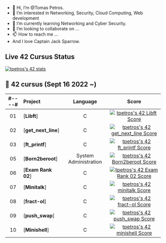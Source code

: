 - 👋 Hi, I’m @Tomas Petros.
- 👀 I’m interested in Networking, Security, Cloud Computing, Web development
- 🌱 I’m currently learning Networking and Cyber Security.
- 💞️ I’m looking to collaborate on ...
- 📫 How to reach me ...
-    And I love Captain Jack Sparrow.

## Live 42 Cursus Status
[![tpetros's 42 stats](https://badge42.vercel.app/api/v2/cllfhmwwv000608ju2o0oxkvi/stats?cursusId=21&coalitionId=154)](https://github.com/JaeSeoKim/badge42)

##  :notebook_with_decorative_cover: 42 cursus (Sept 16 2022 ~)

| #----# | Project                                                      |            Language            |                            Score                             |
| :----: | :----------------------------------------------------------- | :----------------------------: | :----------------------------------------------------------: |
|   01   | [**Libft**] |               C                        | [![tpetros's 42 Libft Score](https://badge42.vercel.app/api/v2/cllfhmwwv000608ju2o0oxkvi/project/2838010)](https://github.com/JaeSeoKim/badge42)|
|   02   | [**get_next_line**] |               C                | [![tpetros's 42 get_next_line Score](https://badge42.vercel.app/api/v2/cllfhmwwv000608ju2o0oxkvi/project/2938109)](https://github.com/JaeSeoKim/badge42)|
|   03   | [**ft_printf**] |               C                    | [![tpetros's 42 ft_printf Score](https://badge42.vercel.app/api/v2/cllfhmwwv000608ju2o0oxkvi/project/2932804)](https://github.com/JaeSeoKim/badge42)|
|   05   | [**Born2beroot**] |       System Administration      | [![tpetros's 42 Born2beroot Score](https://badge42.vercel.app/api/v2/cllfhmwwv000608ju2o0oxkvi/project/2927267)](https://github.com/JaeSeoKim/badge42)|
|   06   | [**Exam Rank 02**] |               C                 | [![tpetros's 42 Exam Rank 02 Score](https://badge42.vercel.app/api/v2/cllfhmwwv000608ju2o0oxkvi/project/3075958)](https://github.com/JaeSeoKim/badge42)|
|   07   | [**Minitalk**] |               C                     | [![tpetros's 42 minitalk Score](https://badge42.vercel.app/api/v2/cllfhmwwv000608ju2o0oxkvi/project/2986286)](https://github.com/JaeSeoKim/badge42)|
|   08   | [**fract-ol**] |                  C                       | [![tpetros's 42 fract-ol Score](https://badge42.vercel.app/api/v2/cllfhmwwv000608ju2o0oxkvi/project/3086935)](https://github.com/JaeSeoKim/badge42)|
|   09   | [**push_swap**] |               C                    | [![tpetros's 42 push_swap Score](https://badge42.vercel.app/api/v2/cllfhmwwv000608ju2o0oxkvi/project/3014862)](https://github.com/JaeSeoKim/badge42)|
|   10   | [**Minishell**] |               C                    | [![tpetros's 42 minishell Score](https://badge42.vercel.app/api/v2/cllfhmwwv000608ju2o0oxkvi/project/3153434)](https://github.com/JaeSeoKim/badge42)
